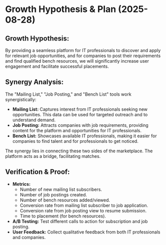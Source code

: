 # Growth Hypothesis & Plan (2025-08-28)

## Growth Hypothesis:
By providing a seamless platform for IT professionals to discover and apply for relevant job opportunities, and for companies to post their requirements and find qualified bench resources, we will significantly increase user engagement and facilitate successful placements.

## Synergy Analysis:
The "Mailing List," "Job Posting," and "Bench List" tools work synergistically:
*   **Mailing List:** Captures interest from IT professionals seeking new opportunities. This data can be used for targeted outreach and to understand demand.
*   **Job Posting:** Attracts companies with job requirements, providing content for the platform and opportunities for IT professionals.
*   **Bench List:** Showcases available IT professionals, making it easier for companies to find talent and for professionals to get noticed.

The synergy lies in connecting these two sides of the marketplace. The platform acts as a bridge, facilitating matches.

## Verification & Proof:
*   **Metrics:**
    *   Number of new mailing list subscribers.
    *   Number of job postings created.
    *   Number of bench resources added/viewed.
    *   Conversion rate from mailing list subscriber to job application.
    *   Conversion rate from job posting view to resume submission.
    *   Time to placement (for bench resources).
*   **A/B Testing:** Test different calls to action for subscription and job posting.
*   **User Feedback:** Collect qualitative feedback from both IT professionals and companies.
